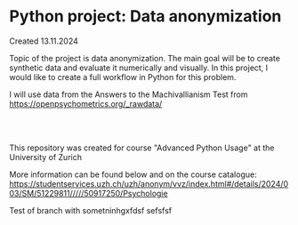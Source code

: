 # Python project: Data anonymization

Created 13.11.2024

Topic of the project is data anonymization. The main goal will be to create synthetic data and evaluate it numerically and visually. In this project, I would like to create a full workflow in Python for this problem. 

I will use data from the Answers to the Machivallianism Test from https://openpsychometrics.org/_rawdata/

<br />
<br />

This repository was created for course "Advanced Python Usage" at the University of Zurich

More information can be found below and on the course catalogue:
https://studentservices.uzh.ch/uzh/anonym/vvz/index.html#/details/2024/003/SM/51229811/////50917250/Psychologie

Test of branch with sometninhgxfdsf sefsfsf